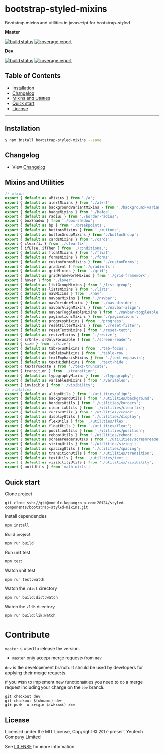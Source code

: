 # bootstrap-styled-mixins

Bootstrap mixins and utilities in javascript for bootstrap-styled.

**Master**

[![build status](https://module.kopaxgroup.com/styled-components/bootstrap-styled-mixins/badges/master/build.svg)](https://module.kopaxgroup.com/styled-components/bootstrap-styled-mixins/commits/master)
[![coverage report](https://module.kopaxgroup.com/styled-components/bootstrap-styled-mixins/badges/master/coverage.svg)](https://module.kopaxgroup.com/styled-components/bootstrap-styled-mixins/commits/master)

**Dev**

[![build status](https://module.kopaxgroup.com/styled-components/bootstrap-styled-mixins/badges/dev/build.svg)](https://module.kopaxgroup.com/styled-components/bootstrap-styled-mixins/commits/dev)
[![coverage report](https://module.kopaxgroup.com/styled-components/bootstrap-styled-mixins/badges/dev/coverage.svg)](https://module.kopaxgroup.com/styled-components/bootstrap-styled-mixins/commits/dev)

## Table of Contents

  - [Installation](#installation)
  - [Changelog](#changelog)
  - [Mixins and Utilities](#mixins-and-utilities)
  - [Quick start](#quick-start)
  - [License](#license)

---

## Installation

```bash
$ npm install bootstrap-styled-mixins --save
```
    
## Changelog

  - View [Changelog](CHANGELOG.md)
  
## Mixins and Utilities

```jsx harmony
// mixins
export { default as aMixins } from './a';
export { default as alertMixins } from './alert';
export { default as backgroundVariantMixins } from './background-variant';
export { default as badgeMixins } from './badge';
export { default as radius } from './border-radius';
export { boxShadow } from './box-shadow';
export { default as bp } from './breakpoints';
export { default as buttonsMixins } from './buttons';
export { default as buttonGroupMixins } from './buttonGroup';
export { default as cardsMixins } from './cards';
export { clearfix } from './clearfix';
export { ifElse, ifThen } from './conditional';
export { default as floatMixins } from './float';
export { default as formsMixins } from './forms';
export { default as customformsMixins } from './customForms';
export { default as gradient } from './gradients';
export { default as gridMixins } from './grid';
export { default as gridFrameworkMixins } from './grid-framework';
export { hover } from './hover';
export { default as listGroupMixins } from './list-group';
export { default as listsMixins } from './lists';
export { default as navMixins } from './nav';
export { default as navbarMixins } from './navbar';
export { default as navDividerMixins } from './nav-divider';
export { default as navbarAlignMixins } from './navbar-align';
export { default as navbarToggleableMixins } from './navbar-toggleable';
export { default as paginationsMixins } from './paginations';
export { default as progressMixins } from './progress';
export { default as resetFilterMixins } from './reset-filter';
export { default as resetTextMixins } from './reset-text';
export { default as resizeMixins } from './resize';
export { srOnly, srOnlyFocusable } from './screen-reader';
export { size } from './size';
export { default as tabFocusMixins } from './tab-focus';
export { default as tableRowMixins } from './table-row';
export { default as textEmphasisMixins } from './text-emphasis';
export { default as textHideMixins } from './text-hide';
export { textTruncate } from './text-truncate';
export { transition } from './transition';
export { default as typographyMixins } from './typography';
export { default as variablesMixins } from './variables';
export { invisible } from './visibility';
// utilities
export { default as alignUtils } from './utilities/align';
export { default as backgroundUtils } from './utilities/background';
export { default as bordersUtils } from './utilities/borders';
export { default as clearfixUtils } from './utilities/clearfix';
export { default as cursorUtils } from './utilities/cursor';
export { default as displayUtils } from './utilities/display';
export { default as flexUtils } from './utilities/flex';
export { default as floatUtils } from './utilities/float';
export { default as positionUtils } from './utilities/position';
export { default as rebootUtils } from './utilities/reboot';
export { default as screenreadersUtils } from './utilities/screenreaders';
export { default as sizingUtils } from './utilities/sizing';
export { default as spacingUtils } from './utilities/spacing';
export { default as transitionUtils } from './utilities/transition';
export { default as textUtils } from './utilities/text';
export { default as visibilityUtils } from './utilities/visibility';
export { unitUtils } from 'math-utils';
```

## Quick start

Clone project

    git clone ssh://git@module.kopaxgroup.com:20024/styled-components/bootstrap-styled-mixins.git

Install dependencies

    npm install

Build project

    npm run build
    
Run unit test
     
    npm test
    
Watch unit test
     
    npm run test:watch

Watch the `/dist` directory

    npm run build:dist:watch

Watch the `/lib` directory

    npm run build:lib:watch

# Contribute

`master` is used to release the version. 

- `master` only accept merge requests from `dev`

`dev` is the developement branch. It should be used by developers for applying their merge requests.

If you wish to implement new functionalities you need to do a merge request including your change on the `dev` branch.

    git checkout dev
    git checkout $(whoami)-dev
    git push -u origin $(whoami)-dev 

## License

Licensed under the MIT License, Copyright © 2017-present Yeutech Company Limited.

See [LICENSE](LICENSE.md) for more information.
